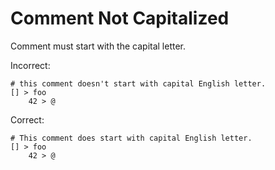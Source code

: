 # Comment Not Capitalized

Comment must start with the capital letter.

Incorrect:

```eo
# this comment doesn't start with capital English letter.
[] > foo
    42 > @
```

Correct:

```eo
# This comment does start with capital English letter.
[] > foo
    42 > @
```

